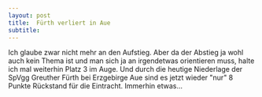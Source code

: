 ```yaml
---
layout: post
title:  Fürth verliert in Aue
subtitle:  
---
```


Ich glaube zwar nicht mehr an den Aufstieg. Aber da der Abstieg ja wohl auch kein Thema ist und man sich ja an irgendetwas orientieren muss, halte ich mal weiterhin Platz 3 im Auge. Und durch die heutige Niederlage der SpVgg Greuther Fürth bei Erzgebirge Aue sind es jetzt wieder "nur" 8 Punkte Rückstand für die Eintracht. Immerhin etwas...


